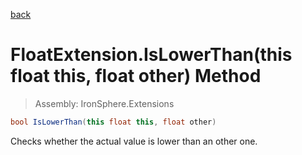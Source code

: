 ﻿

[back](/IronSphere.Extensions/types/FloatExtension)

# FloatExtension.IsLowerThan(this float this, float other) Method

> Assembly: IronSphere.Extensions

```csharp
bool IsLowerThan(this float this, float other)
```

Checks whether the actual value is lower than an other one.

 
